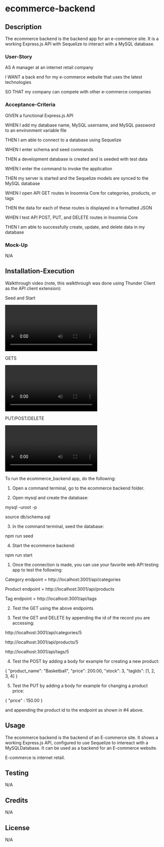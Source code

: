 # ecommerce-backend

## Description
The ecommerce backend is the backend app for an e-commerce site. It is a working Express.js API with Sequelize to interact with a MySQL database.

### User-Story
AS A manager at an internet retail company

I WANT a back end for my e-commerce website that uses the latest technologies

SO THAT my company can compete with other e-commerce companies

### Acceptance-Criteria
GIVEN a functional Express.js API

WHEN I add my database name, MySQL username, and MySQL password to an environment variable file

THEN I am able to connect to a database using Sequelize

WHEN I enter schema and seed commands

THEN a development database is created and is seeded with test data

WHEN I enter the command to invoke the application

THEN my server is started and the Sequelize models are synced to the MySQL database

WHEN I open API GET routes in Insomnia Core for categories, products, or tags

THEN the data for each of these routes is displayed in a formatted JSON

WHEN I test API POST, PUT, and DELETE routes in Insomnia Core

THEN I am able to successfully create, update, and delete data in my database

### Mock-Up
N/A

## Installation-Execution
Walkthrough video (note, this walkthrough was done using Thunder Client as the API client extension):

Seed and Start

<video controls src="./Assets/seedandstart.mp4" title="Seed and Start"></video>

GETS

<video controls src="./Assets/gets.mp4" title="GETS"></video>

PUT/POST/DELETE

<video controls src="./Assets/putpostdelete.mp4" title="PUTPOSTDELETE"></video></video>

To run the ecommerce_backend app, do the following:

1. Open a command terminal, go to the ecommerce backend folder.

2. Open mysql and create the database:

mysql -uroot -p

source db/schema.sql

3. In the command terminal, seed the database:

npm run seed

4. Start the ecommerce backend:

npm run start

1. Once the connection is made, you can use your favorite web API testing app to test the following:

Category endpoint = http://localhost:3001/api/categories

Product endpoint = http://localhost:3001/api/products

Tag endpoint = http://localhost:3001/api/tags

2. Test the GET using the above endpoints

3. Test the GET and DELETE by appending the id of the record you are accessing:

http://localhost:3001/api/categories/5

http://localhost:3001/api/products/5

http://localhost:3001/api/tags/5

4. Test the POST by adding a body for example for creating a new product:

{
      "product_name": "Basketball",
      "price": 200.00,
      "stock": 3,
      "tagIds": [1, 2, 3, 4]
}

5. Test the PUT by adding a body for example for changing a product price:

{ 
    "price" : 150.00
}

and appending the product id to the endpoint as shown in #4 above.

## Usage

The ecommerce backend is the backend of an E-commerce site. It shows a working Express.js API, configured to use Sequelize to intereact with a MySQLDatabase. It can be used as a backend for an E-commerce website.

E-commerce is internet retail. 

## Testing
N/A

## Credits
N/A

## License
N/A